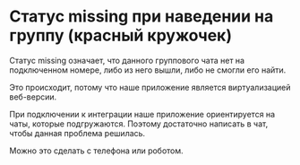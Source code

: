 # Статус missing при наведении на группу (красный кружочек)

Статус missing означает, что данного группового чата нет на подключенном номере, либо из него вышли, либо не смогли его найти.

Это происходит, потому что наше приложение является виртуализацией веб-версии.&#x20;

При подключении к интеграции наше приложение ориентируется на чаты, которые подгружаются. Поэтому достаточно написать в чат, чтобы данная проблема решилась.&#x20;

Можно это сделать с телефона или роботом.&#x20;

